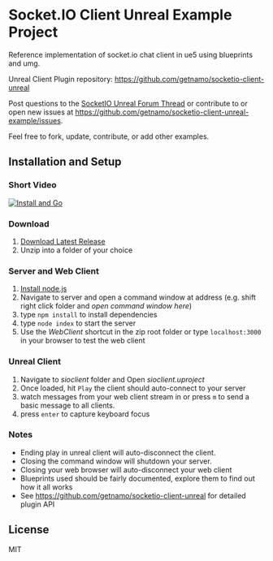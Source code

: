 # Socket.IO Client Unreal Example Project
Reference implementation of socket.io chat client in ue5 using blueprints and umg.

Unreal Client Plugin repository: https://github.com/getnamo/socketio-client-unreal

Post questions to the [SocketIO Unreal Forum Thread](https://forums.unrealengine.com/showthread.php?110680-Plugin-Socket-io-Client) or contribute to or open new issues at https://github.com/getnamo/socketio-client-unreal-example/issues.

Feel free to fork, update, contribute, or add other examples.

## Installation and Setup

### Short Video

[![Install and Go](https://img.youtube.com/vi/RqjpWukQwxs/0.jpg)](https://www.youtube.com/watch?v=RqjpWukQwxs)

### Download
1. [Download Latest Release](https://github.com/getnamo/socketio-client-unreal-example/releases)
2. Unzip into a folder of your choice

### Server and Web Client
1. [Install node.js](https://nodejs.org/dist/v8.2.1/node-v8.2.1-x64.msi)
2. Navigate to server and open a command window at address (e.g. shift right click folder and _open command window here_)
3. type ```npm install``` to install dependencies
4. type ```node index``` to start the server
5. Use the _WebClient_ shortcut in the zip root folder or type ```localhost:3000``` in your browser to test the web client

### Unreal Client
1. Navigate to _sioclient_ folder and Open _sioclient.uproject_
2. Once loaded, hit ```Play``` the client should auto-connect to your server
3. watch messages from your web client stream in or press ```m``` to send a basic message to all clients.
4. press ```enter``` to capture keyboard focus

### Notes
* Ending play in unreal client will auto-disconnect the client.
* Closing the command window will shutdown your server.
* Closing your web browser will auto-disconnect your web client
* Blueprints used should be fairly documented, explore them to find out how it all works
* See https://github.com/getnamo/socketio-client-unreal for detailed plugin API

## License
MIT
